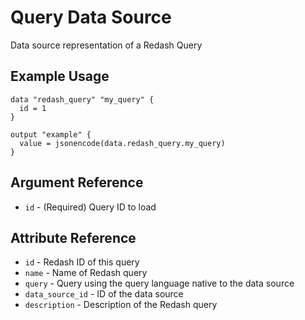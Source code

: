 # Query Data Source

Data source representation of a Redash Query

## Example Usage

```hcl
data "redash_query" "my_query" {
  id = 1
}

output "example" {
  value = jsonencode(data.redash_query.my_query)
}
```

## Argument Reference

* `id` - (Required) Query ID to load

## Attribute Reference

* `id` - Redash ID of this query
* `name` - Name of Redash query
* `query` - Query using the query language native to the data source
* `data_source_id` - ID of the data source
* `description` - Description of the Redash query
